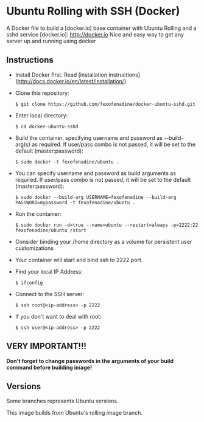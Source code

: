 Ubuntu Rolling with SSH (Docker)
=========

A Docker file to build a [docker.io] base container with Ubuntu Rolling and a sshd service
[docker.io]: http://docker.io
Nice and easy way to get any server up and running using docker


Instructions
-----------
 - Install Docker first. 
   Read [installation instructions] (http://docs.docker.io/en/latest/installation/).
 
 
 - Clone this repository:
 
   `$ git clone https://github.com/fexofenadine/docker-ubuntu-sshd.git`
 
 
 - Enter local directory:
 
   `$ cd docker-ubuntu-sshd`
 
 
 - Build the container, specifying username and password as --build-arg(s) as required. If user/pass combo is not passed, it will be set to the default (master:password):
 
   `$ sudo docker -t fexofenadine/ubuntu .`
 
 
 - You can specify username and password as build arguments as required. If user/pass combo is not passed, it will be set to the default (master:password):
 
   `$ sudo docker --build-arg USERNAME=fexofenadine --build-arg PASSWORD=mypassword -t fexofenadine/ubuntu .`
  
 
 - Run the container:
 
   `$ sudo docker run -d=true --name=ubuntu --restart=always -p=2222:22 fexofenadine/ubuntu /start`
 
 
 - Consider binding your /home directory as a volume for persistent user customizations
 
 
 - Your container will start and bind ssh to 2222 port.
 
 
 - Find your local IP Address:
 
   `$ ifconfig`
 
 
 - Connect to the SSH server:
 
   `$ ssh root@<ip-address> -p 2222`
 
 
 - If you don't want to deal with root:
 
   `$ ssh user@<ip-address> -p 2222`
 

**VERY IMPORTANT!!!**
-----------

 **Don't forget to change passwords in the arguments of your build command before building image!**


Versions
-----------
Some branches represents Ubuntu versions.

This image builds from Ubuntu's rolling image branch.


